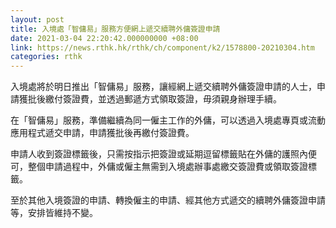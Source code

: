 ```yaml
---
layout: post
title: 入境處「智傭易」服務方便網上遞交續聘外傭簽證申請
date: 2021-03-04 22:20:42.000000000 +08:00
link: https://news.rthk.hk/rthk/ch/component/k2/1578800-20210304.htm
categories: rthk
---
```


入境處將於明日推出「智傭易」服務，讓經網上遞交續聘外傭簽證申請的人士，申請獲批後繳付簽證費，並透過郵遞方式領取簽證，毋須親身辦理手續。
 
在「智傭易」服務，準備繼續為同一僱主工作的外傭，可以透過入境處專頁或流動應用程式遞交申請，申請獲批後再繳付簽證費。

申請人收到簽證標籤後，只需按指示把簽證或延期逗留標籤貼在外傭的護照內便可，整個申請過程中，外傭或僱主無需到入境處辦事處繳交簽證費或領取簽證標籤。
 
至於其他入境簽證的申請、轉換僱主的申請、經其他方式遞交的續聘外傭簽證申請等，安排皆維持不變。
